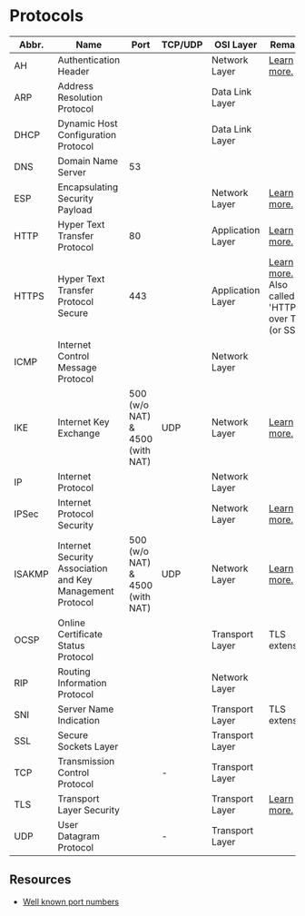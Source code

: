 # Protocols

Abbr. | Name | Port | TCP/UDP | OSI Layer | Remarks
----- | ---- | ---- | ------- | --------- | -------
AH | Authentication Header | | | Network Layer | [Learn more.](https://github.com/HarshKapadia2/networking/blob/main/ipsec.md#ah)
ARP | Address Resolution Protocol | | | Data Link Layer
DHCP | Dynamic Host Configuration Protocol | | | Data Link Layer
DNS | Domain Name Server | 53
ESP | Encapsulating Security Payload | | | Network Layer | [Learn more.](https://github.com/HarshKapadia2/networking/blob/main/ipsec.md#esp)
HTTP | Hyper Text Transfer Protocol | 80 | | Application Layer | [Learn more.](https://github.com/HarshKapadia2/web-dev/blob/master/resources.md#general-back-end-prerequisites/:~:text=HTTP)
HTTPS | Hyper Text Transfer Protocol Secure | 443 | | Application Layer | [Learn more.](https://github.com/HarshKapadia2/web-dev/blob/master/resources.md#general-back-end-prerequisites/:~:text=HTTP) Also called 'HTTP over TLS (or SSL)'
ICMP | Internet Control Message Protocol | | | Network Layer
IKE | Internet Key Exchange | 500 (w/o NAT) & 4500 (with NAT) | UDP | Network Layer | [Learn more.](https://github.com/HarshKapadia2/networking/blob/main/ipsec.md#ike)
IP | Internet Protocol | | | Network Layer
IPSec | Internet Protocol Security | | | Network Layer | [Learn more.](https://github.com/HarshKapadia2/networking/blob/main/ipsec.md)
ISAKMP | Internet Security Association and Key Management Protocol | 500 (w/o NAT) & 4500 (with NAT) | UDP | Network Layer | [Learn more.](https://github.com/HarshKapadia2/networking/blob/main/ipsec.md#ikev1)
OCSP | Online Certificate Status Protocol | | | Transport Layer | TLS extension
RIP | Routing Information Protocol | | | Network Layer
SNI | Server Name Indication | | | Transport Layer | TLS extension
SSL | Secure Sockets Layer | | | Transport Layer
TCP | Transmission Control Protocol | | - | Transport Layer
TLS | Transport Layer Security | | | Transport Layer | [Learn more.](tls.md)
UDP | User Datagram Protocol | | - | Transport Layer

## Resources

- [Well known port numbers](https://www.meridianoutpost.com/resources/articles/well-known-tcpip-ports.php)
